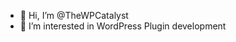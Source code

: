 - 👋 Hi, I’m @TheWPCatalyst
- 👀 I’m interested in WordPress Plugin development

<!---
TheWPCatalyst/TheWPCatalyst is a ✨ special ✨ repository because its `README.md` (this file) appears on your GitHub profile.
You can click the Preview link to take a look at your changes.
- 🌱 I’m currently learning ...
- 💞️ I’m looking to collaborate on ...
- 📫 How to reach me ...
- ⚡ Fun fact: ...
--->
